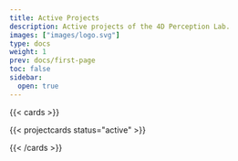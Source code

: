 ```yaml
---
title: Active Projects
description: Active projects of the 4D Perception Lab.
images: ["images/logo.svg"]
type: docs
weight: 1
prev: docs/first-page
toc: false
sidebar:
  open: true
---
```


{{< cards >}}

{{< projectcards status="active" >}}

{{< /cards >}}